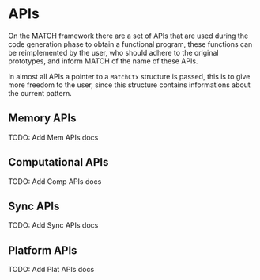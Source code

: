 # APIs

On the MATCH framework there are a set of APIs that are used during the code generation phase to obtain a functional program, these functions can be reimplemented by the user, who should adhere to the original prototypes, and inform MATCH of the name of these APIs.

In almost all APIs a pointer to a `MatchCtx` structure is passed, this is to give more freedom to the user, since this structure contains informations about the current pattern.

## Memory APIs

TODO: Add Mem APIs docs

## Computational APIs

TODO: Add Comp APIs docs

## Sync APIs

TODO: Add Sync APIs docs

## Platform APIs

TODO: Add Plat APIs docs
